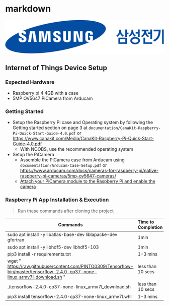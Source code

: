 # markdown
<img src = "./pictures/test.png"/>

## Internet of Things Device Setup

### Expected Hardware
- Raspberry pi 4 4GB with a case
- 5MP OV5647 PiCamera from Arducam

### Getting Started
- Setup the Raspberry Pi case and Operating system by following the Getting started section on page 3 at  `documentation/CanaKit-Raspberry-Pi-Quick-Start-Guide-4.0.pdf`
or <a> https://www.canakit.com/Media/CanaKit-Raspberry-Pi-Quick-Start-Guide-4.0.pdf </a>
   - With NOOBS, use the recommended operating system
- Setup the PiCamera
   - Assemble the PiCamera case from Arducam using `documentation/Arducam-Case-Setup.pdf` or 
<a> https://www.arducam.com/docs/cameras-for-raspberry-pi/native-raspberry-pi-cameras/5mp-ov5647-cameras/ </a>
   - <a href = https://projects.raspberrypi.org/en/projects/getting-started-with-picamera> Attach your PiCamera module to the Raspberry Pi and enable the camera </a>
    
    
### Raspberry Pi App Installation & Execution
>Run these commands after cloning the project

Commands| Time to Completion 
---|:------------------
sudo apt install -y libatlas-base-dev liblapacke-dev gfortran|    1min     
sudo apt install -y libhdf5-dev libhdf5-103 |      1min       
pip3 install -r requirements.txt  |   1-3 mins  
wget "<a> https://raw.githubusercontent.com/PINTO0309/Tensorflow-bin/master/tensorflow-2.4.0-cp37-none-linux_armv7l_download.sh </a>"   |   less than 10 secs    
 ./tensorflow-2.4.0-cp37-none-linux_armv7l_download.sh  |   less than 10 secs   
pip3 install tensorflow-2.4.0-cp37-none-linux_armv7l.whl  |   1-3 mins




